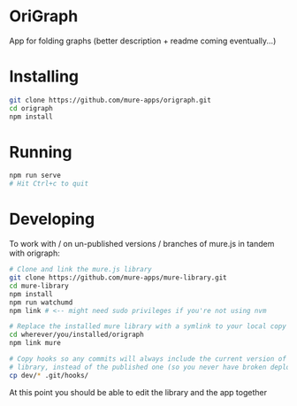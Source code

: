 OriGraph
========
App for folding graphs (better description + readme coming eventually...)

# Installing
```bash
git clone https://github.com/mure-apps/origraph.git
cd origraph
npm install
```

# Running
```bash
npm run serve
# Hit Ctrl+c to quit
```

# Developing
To work with / on un-published versions / branches of mure.js in tandem with origraph:

```bash
# Clone and link the mure.js library
git clone https://github.com/mure-apps/mure-library.git
cd mure-library
npm install
npm run watchumd
npm link # <-- might need sudo privileges if you're not using nvm

# Replace the installed mure library with a symlink to your local copy
cd wherever/you/installed/origraph
npm link mure

# Copy hooks so any commits will always include the current version of the
# library, instead of the published one (so you never have broken deployments)
cp dev/* .git/hooks/
```

At this point you should be able to edit the library and the app together
